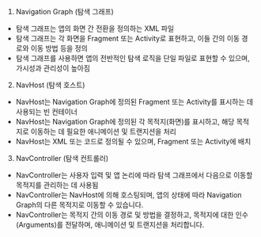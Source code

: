 
1. Navigation Graph (탐색 그래프)
- 탐색 그래프는 앱의 화면 간 전환을 정의하는 XML 파일
- 탐색 그래프는 각 화면을 Fragment 또는 Activity로 표현하고, 이들 간의 이동 경로와 이동 방법 등을 정의
- 탐색 그래프를 사용하면 앱의 전반적인 탐색 로직을 단일 파일로 표현할 수 있으며, 가시성과 관리성이 높아짐

2. NavHost (탐색 호스트)
- NavHost는 Navigation Graph에 정의된 Fragment 또는 Activity를 표시하는 데 사용되는 빈 컨테이너
- NavHost는 Navigation Graph에 정의된 각 목적지(화면)를 표시하고, 해당 목적지로 이동하는 데 필요한 애니메이션 및 트랜지션을 처리
- NavHost는 XML 또는 코드로 정의될 수 있으며, Fragment 또는 Activity에 배치

3. NavController (탐색 컨트롤러)
- NavController는 사용자 입력 및 앱 논리에 따라 탐색 그래프에서 다음으로 이동할 목적지를 관리하는 데 사용됨
- NavController는 NavHost에 의해 호스팅되며, 앱의 상태에 따라 Navigation Graph의 다른 목적지로 이동할 수 있습니다.
- NavController는 목적지 간의 이동 경로 및 방법을 결정하고, 목적지에 대한 인수(Arguments)를 전달하며, 애니메이션 및 트랜지션을 처리합니다.
